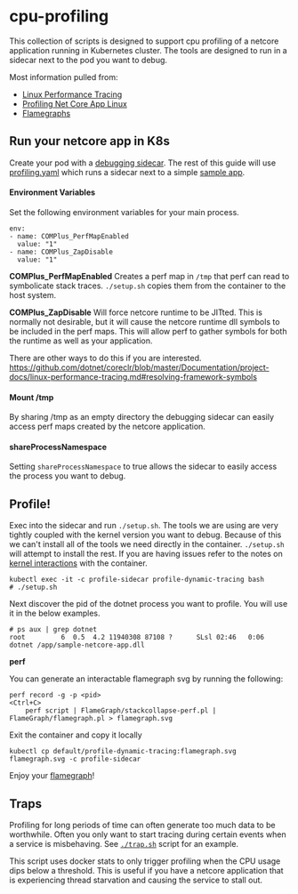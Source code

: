 # cpu-profiling

This collection of scripts is designed to support cpu profiling of a netcore application running in Kubernetes cluster.  The tools are designed to run in a sidecar next to the pod you want to debug.

Most information pulled from:

- [Linux Performance Tracing](https://github.com/dotnet/coreclr/blob/master/Documentation/project-docs/linux-performance-tracing.md)
- [Profiling Net Core App Linux](https://codeblog.dotsandbrackets.com/profiling-net-core-app-linux/)
- [Flamegraphs](https://github.com/brendangregg/FlameGraph)

## Run your netcore app in K8s
Create your pod with a [debugging sidecar](https://cloud.docker.com/repository/docker/joeelliott/netcore-debugging-tools/).  The rest of this guide will use [profiling.yaml](./profiling.yaml) which runs a sidecar next to a simple [sample app](https://github.com/joe-elliott/sample-netcore-app).

#### Environment Variables
Set the following environment variables for your main process.

```
env:
- name: COMPlus_PerfMapEnabled 
  value: "1"
- name: COMPlus_ZapDisable
  value: "1"
```

**COMPlus_PerfMapEnabled**
Creates a perf map in `/tmp` that perf can read to symbolicate stack traces.  `./setup.sh` copies them from the container to the host system.

**COMPlus_ZapDisable**
Will force netcore runtime to be JITted.  This is normally not desirable, but it will cause the netcore runtime dll symbols to be included in the perf maps.  This will allow perf to gather symbols for both the runtime as well as your application.

There are other ways to do this if you are interested. https://github.com/dotnet/coreclr/blob/master/Documentation/project-docs/linux-performance-tracing.md#resolving-framework-symbols

#### Mount /tmp
By sharing /tmp as an empty directory the debugging sidecar can easily access perf maps created by the netcore application.

#### shareProcessNamespace
Setting `shareProcessNamespace` to true allows the sidecar to easily access the process you want to debug.

## Profile!

Exec into the sidecar and run `./setup.sh`.  The tools we are using are very tightly coupled with the kernel version you want to debug.  Because of this we can't install all of the tools we need directly in the container.  `./setup.sh` will attempt to install the rest.  If you are having issues refer to the notes on [kernel interactions](../kernel-interactions) with the container.

```
kubectl exec -it -c profile-sidecar profile-dynamic-tracing bash
# ./setup.sh
```

Next discover the pid of the dotnet process you want to profile.  You will use it in the below examples.

```
# ps aux | grep dotnet
root         6  0.5  4.2 11940308 87108 ?      SLsl 02:46   0:06 dotnet /app/sample-netcore-app.dll
```

**perf**

You can generate an interactable flamegraph svg by running the following:
```
perf record -g -p <pid>
<Ctrl+C>
    perf script | FlameGraph/stackcollapse-perf.pl | FlameGraph/flamegraph.pl > flamegraph.svg
```

Exit the container and copy it locally
```
kubectl cp default/profile-dynamic-tracing:flamegraph.svg flamegraph.svg -c profile-sidecar
```

Enjoy your [flamegraph](../flamegraph.svg)!

## Traps

Profiling for long periods of time can often generate too much data to be worthwhile.  Often you only want to start tracing during certain events when a service is misbehaving.  See [`./trap.sh`](./trap.sh) script for an example.

This script uses docker stats to only trigger profiling when the CPU usage dips below a threshold.  This is useful if you have a netcore application that is experiencing thread starvation and causing the service to stall out.

